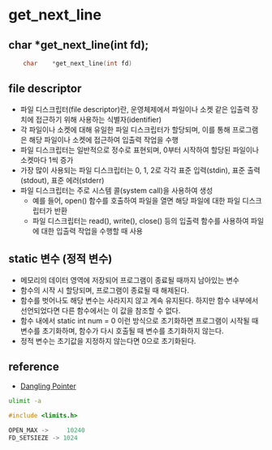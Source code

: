 # get_next_line

## char *get_next_line(int fd);

```c
	char	*get_next_line(int fd)
```

## file descriptor

- 파일 디스크립터(file descriptor)란, 운영체제에서 파일이나 소켓 같은 입출력 장치에 접근하기 위해 사용하는 식별자(identifier)
- 각 파일이나 소켓에 대해 유일한 파일 디스크립터가 할당되며, 이를 통해 프로그램은 해당 파일이나 소켓에 접근하여 입출력 작업을 수행
- 파일 디스크립터는 일반적으로 정수로 표현되며, 0부터 시작하여 할당된 파일이나 소켓마다 1씩 증가
- 가장 많이 사용되는 파일 디스크립터는 0, 1, 2로 각각 표준 입력(stdin), 표준 출력(stdout), 표준 에러(stderr)
- 파일 디스크립터는 주로 시스템 콜(system call)을 사용하여 생성
	- 예를 들어, open() 함수를 호출하여 파일을 열면 해당 파일에 대한 파일 디스크립터가 반환
	- 파일 디스크립터는 read(), write(), close() 등의 입출력 함수를 사용하여 파일에 대한 입출력 작업을 수행할 때 사용

## static 변수 (정적 변수)

- 메모리의 데이터 영역에 저장되어 프로그램이 종료될 때까지 남아있는 변수
- 함수의 시작 시 할당되며, 프로그램이 종료될 때 해제된다.
- 함수를 벗어나도 해당 변수는 사라지지 않고 계속 유지된다. 하지만 함수 내부에서 선언되었다면 다른 함수에서는 이 값을 참조할 수 없다.
- 함수 내에서 static int num = 0 이런 방식으로 초기화하면 프로그램이 시작될 때 변수를 초기화하며, 함수가 다시 호출될 때 변수를 초기화하지 않는다.
- 정적 변수는 초기값을 지정하지 않는다면 0으로 초기화된다.

## reference

- [Dangling Pointer](https://thinkpro.tistory.com/67)

```zsh
ulimit -a
```

```c
#include <limits.h>

OPEN_MAX -> 	10240
FD_SETSIEZE -> 1024
```
